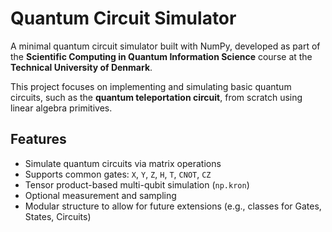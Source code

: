 # Quantum Circuit Simulator

A minimal quantum circuit simulator built with NumPy, developed as part of the **Scientific Computing in Quantum Information Science** course at the **Technical University of Denmark**.

This project focuses on implementing and simulating basic quantum circuits, such as the **quantum teleportation circuit**, from scratch using linear algebra primitives.

## Features

- Simulate quantum circuits via matrix operations  
- Supports common gates: `X`, `Y`, `Z`, `H`, `T`, `CNOT`, `CZ`  
- Tensor product-based multi-qubit simulation (`np.kron`)  
- Optional measurement and sampling  
- Modular structure to allow for future extensions (e.g., classes for Gates, States, Circuits)
